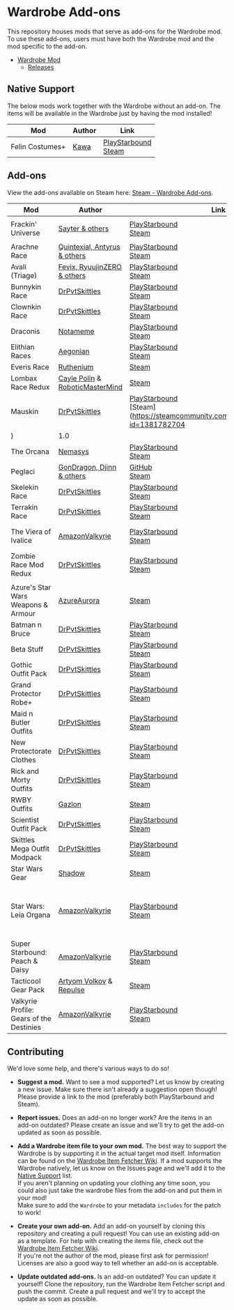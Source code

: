 # Wardrobe Add-ons

This repository houses mods that serve as add-ons for the Wardrobe mod. To use these add-ons, users must have both the Wardrobe mod and the mod specific to the add-on.

* [Wardrobe Mod](https://github.com/Silverfeelin/Starbound-Wardrobe)
  * [Releases](https://github.com/Silverfeelin/Starbound-Wardrobe/releases)

## Native Support

The below mods work together with the Wardrobe without an add-on. The items will be available in the Wardrobe just by having the mod installed!

| Mod | Author | Link |
|---|---|---|
| Felin Costumes+ | [Kawa](https://community.playstarbound.com/members/kawa.112963/) | [PlayStarbound](https://community.playstarbound.com/resources/felin-costumes.2925/)<br/>[Steam](https://steamcommunity.com/sharedfiles/filedetails/?id=729427301) |

## Add-ons

View the add-ons available on Steam here: [Steam - Wardrobe Add-ons](https://steamcommunity.com/sharedfiles/filedetails/?id=1372702541).

| Mod | Author | Link | Version |
|---|---|---|---|
|||||
| Frackin' Universe | [Sayter & others](https://github.com/sayterdarkwynd/FrackinUniverse/graphs/contributors) | [PlayStarbound](https://community.playstarbound.com/resources/frackinuniverse.2920/)<br/>[Steam](https://steamcommunity.com/sharedfiles/filedetails/?id=729480149) | 5.6.2211 |
|||||
| Arachne Race | [Quintexial, Antyrus & others](https://community.playstarbound.com/resources/wip-arachne.5035/) | [PlayStarbound](https://community.playstarbound.com/resources/wip-arachne.5035/)<br/>[Steam](https://steamcommunity.com/sharedfiles/filedetails/?id=1164332913) | 1.10.6 |
| Avali (Triage) | [Fevix, RyuujinZERO<br/>& others](https://github.com/Avali-Triage-Team/Avali/graphs/contributors) | [PlayStarbound](https://community.playstarbound.com/resources/avali-triage.2852/)<br/>[Steam](https://steamcommunity.com/sharedfiles/filedetails/?id=729558042) | 1.4.3 |
| Bunnykin Race | [DrPvtSkittles](https://community.playstarbound.com/members/drpvtskittles.96422/) | [PlayStarbound](https://community.playstarbound.com/resources/bunnykin-race.825/)<br/>[Steam](https://steamcommunity.com/sharedfiles/filedetails/?id=732452461) | 3.0 |
| Clownkin Race | [DrPvtSkittles](https://community.playstarbound.com/members/drpvtskittles.96422/) | [PlayStarbound](https://community.playstarbound.com/resources/clownkin-race.5118/)<br/>[Steam](https://steamcommunity.com/sharedfiles/filedetails/?id=1223044195) | 0.2 |
| Draconis | [Notameme](https://community.playstarbound.com/members/notameme.752658/) | [PlayStarbound](https://community.playstarbound.com/resources/draconis-the-race-of-humanoid-dragons.4526/)<br/>[Steam](https://steamcommunity.com/sharedfiles/filedetails/?id=868165595) | 1.4 |
| Elithian Races | [Aegonian](https://community.playstarbound.com/members/aegonian.36364/) | [PlayStarbound](https://community.playstarbound.com/threads/elithian-races-mod-a-starbound-expansion.98458/)<br/>[Steam](https://steamcommunity.com/sharedfiles/filedetails/?id=850109963) | 2.2.2 |
| Everis Race | [Ruthenium](https://steamcommunity.com/id/TrueRuth/) | [Steam](https://steamcommunity.com/sharedfiles/filedetails/?id=1117006719) | 1.3 |
| Lombax Race Redux | [Cayle Polin](https://steamcommunity.com/id/caylepolin) & [RoboticMasterMind](https://steamcommunity.com/id/roboticmastermind) | [Steam](https://steamcommunity.com/sharedfiles/filedetails/?id=1361888892) | 1.0 |
| Mauskin | [DrPvtSkittles](https://community.playstarbound.com/members/drpvtskittles.96422/) | [PlayStarbound](https://community.playstarbound.com/resources/mauskin.5313/)<br/>[Steam](https://steamcommunity.com/sharedfiles/filedetails/?id=1381782704
) | 1.0 |
| The Orcana | [Nemasys](https://community.playstarbound.com/members/nemasys.110716/) | [PlayStarbound](https://community.playstarbound.com/resources/the-orcana.2747/)<br/>[Steam](https://steamcommunity.com/sharedfiles/filedetails/?id=729432341) | B.6.1 |
| Peglaci | [GonDragon, Djinn & others](https://github.com/Unknown-Anomaly/Peglaci/graphs/contributors) | [GitHub](https://github.com/Unknown-Anomaly/Peglaci)<br/>[Steam](https://steamcommunity.com/sharedfiles/filedetails/?id=1272073433) | 1.0.11 |
| Skelekin Race | [DrPvtSkittles](https://community.playstarbound.com/members/drpvtskittles.96422/) | [PlayStarbound](https://community.playstarbound.com/resources/skelekin-race.4336/)<br/>[Steam](https://steamcommunity.com/sharedfiles/filedetails/?id=802291314) | 2.0 |
| Terrakin Race | [DrPvtSkittles](https://community.playstarbound.com/members/drpvtskittles.96422/) | [PlayStarbound](https://community.playstarbound.com/resources/terrakin-race.4860/)<br/>[Steam](https://steamcommunity.com/sharedfiles/filedetails/?id=1069082105) | 1.4 |
| The Viera of Ivalice | [AmazonValkyrie](https://community.playstarbound.com/members/amazonvalkyrie.43284/) | [PlayStarbound](https://community.playstarbound.com/resources/wip-the-viera-of-ivalice.1533/)<br/>[Steam](https://steamcommunity.com/sharedfiles/filedetails/?id=732276079&searchtext=) | Weaves & Waystones (1-5-18) |
| Zombie Race Mod Redux | [DrPvtSkittles](https://community.playstarbound.com/members/drpvtskittles.96422/) | [PlayStarbound](https://community.playstarbound.com/resources/zombie-race-mod-redux.4800/)<br/>[Steam](https://steamcommunity.com/sharedfiles/filedetails/?id=953122293) | 1.3 |
|||||
| Azure's Star Wars Weapons & Armour | [AzureAurora](https://steamcommunity.com/id/azureaurora) | [Steam](https://steamcommunity.com/sharedfiles/filedetails/?id=838885235) | 2.0 |
| Batman n Bruce | [DrPvtSkittles](https://community.playstarbound.com/members/drpvtskittles.96422/) | [PlayStarbound](https://community.playstarbound.com/resources/batman-n-bruce.5192/)<br/>[Steam](https://steamcommunity.com/sharedfiles/filedetails/?id=1293306288) | 0.2 |
| Beta Stuff | [DrPvtSkittles](https://community.playstarbound.com/members/drpvtskittles.96422/) | [PlayStarbound](https://community.playstarbound.com/resources/beta-stuff.5149/)<br/>[Steam](https://steamcommunity.com/sharedfiles/filedetails/?id=1262375447) | 0.3.1 |
| Gothic Outfit Pack | [DrPvtSkittles](https://community.playstarbound.com/members/drpvtskittles.96422/) | [PlayStarbound](https://community.playstarbound.com/resources/gothic-outfit-pack.4975/)<br/>[Steam](https://steamcommunity.com/sharedfiles/filedetails/?id=1132431069) | 1.4 |
| Grand Protector Robe+ | [DrPvtSkittles](https://community.playstarbound.com/members/drpvtskittles.96422/) | [PlayStarbound](https://community.playstarbound.com/resources/grand-protector-robe.4948/)<br/>[Steam](https://steamcommunity.com/sharedfiles/filedetails/?id=1115847299) | 1.4.1 |
| Maid n Butler Outfits | [DrPvtSkittles](https://community.playstarbound.com/members/drpvtskittles.96422/) | [PlayStarbound](https://community.playstarbound.com/resources/maid-n-butler-outfits.5221/)<br/>[Steam](https://steamcommunity.com/sharedfiles/filedetails/?id=1327702382) | 0.2 |
| New Protectorate Clothes | [DrPvtSkittles](https://community.playstarbound.com/members/drpvtskittles.96422/) | [PlayStarbound](https://community.playstarbound.com/resources/new-protectorate-clothes.4981/)<br/>[Steam](https://steamcommunity.com/sharedfiles/filedetails/?id=1133678822) | 1.8 |
| Rick and Morty Outfits | [DrPvtSkittles](https://community.playstarbound.com/members/drpvtskittles.96422/) | [PlayStarbound](https://community.playstarbound.com/resources/rick-and-morty-outfits.4957/)<br/>[Steam](https://steamcommunity.com/sharedfiles/filedetails/?id=1121416962) | 1.5 |
| RWBY Outfits | [Gazlon](https://steamcommunity.com/id/Gazlon) | [Steam](https://steamcommunity.com/sharedfiles/filedetails/?id=748052532) | 2.2 |
| Scientist Outfit Pack | [DrPvtSkittles](https://community.playstarbound.com/members/drpvtskittles.96422/) | [PlayStarbound](https://community.playstarbound.com/resources/scientist-outfit-pack.4959/)<br/>[Steam](https://steamcommunity.com/sharedfiles/filedetails/?id=1123849636) | 1.4 |
| Skittles Mega Outfit Modpack | [DrPvtSkittles](https://community.playstarbound.com/members/drpvtskittles.96422/) | [PlayStarbound](https://community.playstarbound.com/resources/skittles-mega-outfit-modpack.5000/)<br/>[Steam](https://steamcommunity.com/sharedfiles/filedetails/?id=1146396826&searchtext=) | 1.9 |
| Star Wars Gear | [Shadow](https://steamcommunity.com/profiles/76561198010233656) | [Steam](https://steamcommunity.com/sharedfiles/filedetails/?id=732034554) | 3.0 |
| Star Wars: Leia Organa | [AmazonValkyrie](https://community.playstarbound.com/members/amazonvalkyrie.43284/) | [PlayStarbound](https://community.playstarbound.com/resources/star-wars-leia-organa-weapons-more.1164/updates)<br/>[Steam](https://steamcommunity.com/sharedfiles/filedetails/?id=737223311) | Princess Leia has re-entered the battlefield |
| Super Starbound: Peach & Daisy | [AmazonValkyrie](https://community.playstarbound.com/members/amazonvalkyrie.43284/) | [PlayStarbound](https://community.playstarbound.com/resources/super-starbound-peach-daisy.3878/)<br/>[Steam](https://steamcommunity.com/sharedfiles/filedetails/?id=736434610) | Through the Warp Pipe |
| Tacticool Gear Pack | [Artyom Volkov](https://steamcommunity.com/id/MajesticalArtyom) & [Repulse](https://steamcommunity.com/id/Repulse96) | [Steam](https://steamcommunity.com/sharedfiles/filedetails/?id=1293079171) | 1.0.8 |
| Valkyrie Profile: Gears of the Destinies | [AmazonValkyrie](https://community.playstarbound.com/members/amazonvalkyrie.43284/) | [PlayStarbound](https://community.playstarbound.com/resources/valkyrie-profile-gear-of-the-destinies.3385/)<br/>[Steam](https://steamcommunity.com/sharedfiles/filedetails/?id=746190869) | Nibelung Spear Fix |

## Contributing

We'd love some help, and there's various ways to do so!

* **Suggest a mod.** Want to see a mod supported? Let us know by creating a new issue. Make sure there isn't already a suggestion open though! Please provide a link to the mod (preferably both PlayStarbound and Steam).

* **Report issues.** Does an add-on no longer work? Are the items in an add-on outdated? Please create an issue and we'll try to get the add-on updated as soon as possible.

* **Add a Wardrobe item file to your own mod.** The best way to support the Wardrobe is by supporting it in the actual target mod itself. Information can be found on the [Wardrobe Item Fetcher Wiki][wifWiki]. If a mod supports the Wardrobe natively, let us know on the Issues page and we'll add it to the [Native Support](#native-support) list.<br/>
If you aren't planning on updating your clothing any time soon, you could also just take the wardrobe files from the add-on and put them in your mod!  
Make sure to add the `Wardrobe` to your metadata `includes` for the patch to work!

* **Create your own add-on.** Add an add-on yourself by cloning this repository and creating a pull request! You can use an existing add-on as a template. For help with creating the items file, check out the [Wardrobe Item Fetcher Wiki][wifWiki].  
If you're not the author of the mod, please first ask for permission! Licenses are also a good way to tell whether an add-on is acceptable.

* **Update outdated add-ons.** Is an add-on outdated? You can update it yourself! Clone the repository, run the Wardrobe Item Fetcher script and push the commit. Create a pull request and we'll try to accept the update as soon as possible.

[wifWiki]: https://github.com/Silverfeelin/Starbound-WardrobeItemFetcher/wiki

